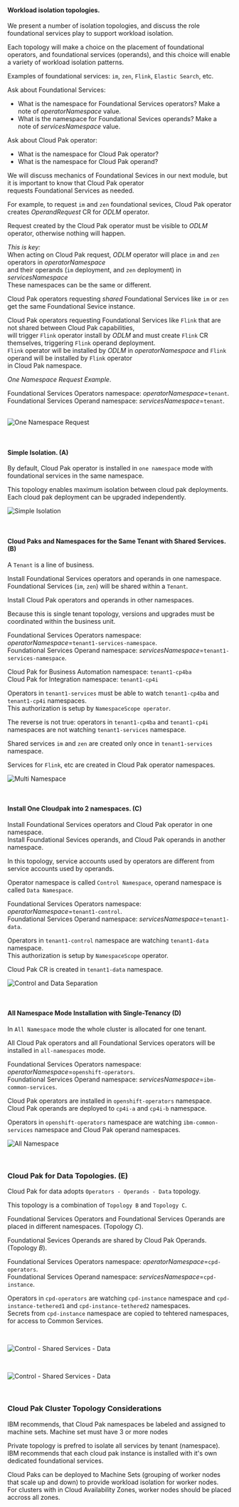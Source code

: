 #### Workload isolation topologies.
We present a number of isolation topologies, and discuss the role foundational services play to support workload isolation.<br/>

Each topology will make a choice on the placement of foundational operators, and foundational services (operands), and this choice will enable a variety of workload isolation patterns.<br/>

Examples of foundational services: `im`, `zen`, `Flink`, `Elastic Search`, etc.<br/>

Ask about Foundational Services:<br/>
- What is the namespace for Foundational Services operators? Make a note of *operatorNamespace* value.<br/>
- What is the namespace for Foundational Sevices operands? Make a note of *servicesNamespace* value.<br/>

Ask about Cloud Pak operator:
- What is the namespace for Cloud Pak operator?
- What is the namespace for Cloud Pak operand?

We will discuss mechanics of Foundational Sevices in our next module, but it is important to know that Cloud Pak operator<br/>
requests Foundational Services as needed.<br/>

For example, to request `im` and `zen` foundational sevices, Cloud Pak operator creates *OperandRequest* CR for *ODLM* operator.<br/>

Request created by the Cloud Pak operator must be visible to *ODLM* operator, otherwise nothing will happen.<br/>

*This is key:*<br/>
When acting on Cloud Pak request, *ODLM* operator will place `im` and `zen` operators in *operatorNamespace*<br/>
and their operands (`im` deployment, and `zen` deployment) in *servicesNamespace*<br/>
These namespaces can be the same or different.<br/>

Cloud Pak operators requesting *shared* Foundational Services like `im` or `zen` get the same Foundational Sevice instance.<br/>

Cloud Pak operators requesting Foundational Services like `Flink` that are not shared between Cloud Pak capabilities,<br/>
will trigger `Flink` operator install by *ODLM* and must create `Flink` CR themselves, triggering `Flink` operand deployment.<br/>
`Flink` operator will be installed by *ODLM* in *operatorNamespace* and `Flink` operand will be installed by `Flink` operator<br/>
in Cloud Pak namespace.<br/>

*One Namespace Request Example*.

Foundational Services Operators namespace: *operatorNamespace*=`tenant`.<br/>
Foundational Services Operand namespace: *servicesNamespace*=`tenant`.<br/>
<br/>

![One Namespace Request](./images/1-namespace-request.drawio.png)

<br/>

#### Simple Isolation. (A)
By default, Cloud Pak operator is installed in `one namespace` mode with foundational services in the same namespace.<br/>

This topology enables maximum isolation between cloud pak deployments. Each cloud pak deployment can be upgraded independently.<br/>

![Simple Isolation](./images/2-namespace-request.drawio.png)

<br/>

#### Cloud Paks and Namespaces for the Same Tenant with Shared Services. (B)
A `Tenant` is a line of business.<br/> 

Install Foundational Services operators and operands in one namespace.<br/>
Foundational Services (`im`, `zen`) will be shared within a `Tenant`.<br/>

Install Cloud Pak operators and operands in other namespaces.<br/>

Because this is single tenant topology, versions and upgrades must be coordinated within the business unit.<br/>

Foundational Services Operators namespace: *operatorNamespace*=`tenant1-services-namespace`.<br/>
Foundational Services Operand namespace: *servicesNamespace*=`tenant1-services-namespace`.<br/>

Cloud Pak for Business Automation namespace: `tenant1-cp4ba`<br/>
Cloud Pak for Integration namespace: `tenant1-cp4i`<br/>

Operators in `tenant1-services` must be able to watch `tenant1-cp4ba` and `tenant1-cp4i` namespaces.<br/>
This authorization is setup by `NamespaceScope operator`.<br/>

The reverse is not true: operators in `tenant1-cp4ba` and `tenant1-cp4i` namespaces are not watching `tenant1-services` namespace.<br/>

Shared services `im` and `zen` are created only once in `tenant1-services` namespace.<br/>

Services for `Flink`, etc are created in Cloud Pak operator namespaces.<br/>

![Multi Namespace](./images/multi-namespacesx.drawio.png)

<br/>

#### Install One Cloudpak into 2 namespaces. (C)
Install Foundational Services operators and Cloud Pak operator in one namespace.<br/>
Install Foundational Sevices operands, and Cloud Pak operands in another namespace.<br/>

In this topology, service accounts used by operators are different from service accounts used by operands.<br/>

Operator namespace is called `Control Namespace`, operand namespace is called `Data Namespace`.<br/>

Foundational Services Operators namespace: *operatorNamespace*=`tenant1-control`.<br/>
Foundational Services Operand namespace: *servicesNamespace*=`tenant1-data`.<br/>

Operators in `tenant1-control` namespace are watching `tenant1-data` namespace.<br/>
This authorization is setup by `NamespaceScope` operator.<br/>

Cloud Pak CR is created in `tenant1-data` namespace.<br/>

![Control and Data Separation](./images/control-data-separation.drawio.png)

<br/>

#### All Namespace Mode Installation with Single-Tenancy (D)
In `All Namespace` mode the whole cluster is allocated for one tenant.<br/>

All Cloud Pak operators and all Foundational Services operators will be installed in `all-namespaces` mode.<br/>

Foundational Services Operators namespace: *operatorNamespace*=`openshift-operators`.<br/>
Foundational Services Operand namespace: *servicesNamespace*=`ibm-common-services`.<br/>

Cloud Pak operators are installed in `openshift-operators` namespace.<br/>
Cloud Pak operands are deployed to `cp4i-a` and `cp4i-b` namespace.<br/>

Operators in `openshift-operators` namespace are watching `ibm-common-services` namespace and Cloud Pak operand namespaces.<br/>

![All Namespace](./images/allnamespacesst.drawio.png)

<br/>

### Cloud Pak for Data Topologies. (E)
Cloud Pak for data adopts `Operators - Operands - Data` topology.<br/>

This topology is a combination of `Topology B` and `Topology C`.<br/>

Foundational Services Operators and Foundational Services Operands are placed in different namespaces. (Topology *C*).<br/>

Foundational Sevices Operands are shared by Cloud Pak Operands. (Topology *B*).<br/>

Foundational Services Operators namespace: *operatorNamespace*=`cpd-operators`.<br/>
Foundational Services Operand namespace: *servicesNamespace*=`cpd-instance`.<br/>

Operators in `cpd-operators` are watching `cpd-instance` namespace and `cpd-instance-tethered1` and `cpd-instance-tethered2` namespaces.<br/>
Secrets from `cpd-instance` namespace are copied to tehtered namespaces, for access to Common Services.<br/>

<br/>

![Control - Shared Services - Data](./images/cp4dataTopology.drawio.png)

<br/>

![Control - Shared Services - Data](./images/cp4d-private-topology-detailed.svg)

<br/>

### Cloud Pak Cluster Topology Considerations
IBM recommends, that Cloud Pak namespaces be labeled and assigned to machine sets. Machine set must have 3 or more nodes<br/>

Private topology is prefred to isolate all services by tenant (namespace).<br/>
IBM recommends that each cloud pak instance is installed with it's own dedicated foundational services.<br/>

Cloud Paks can be deployed to Machine Sets (grouping of worker nodes that scale up and down) to provide workload isolation for worker nodes.<br/> 
For clusters with in Cloud Availability Zones, worker nodes should be placed accross all zones.<br/>
